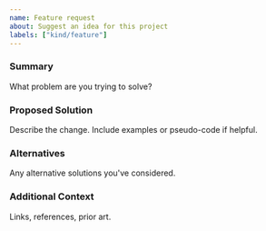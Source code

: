```yaml
---
name: Feature request
about: Suggest an idea for this project
labels: ["kind/feature"]
---
```


### Summary
What problem are you trying to solve?

### Proposed Solution
Describe the change. Include examples or pseudo-code if helpful.

### Alternatives
Any alternative solutions you've considered.

### Additional Context
Links, references, prior art.
